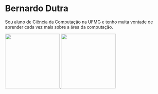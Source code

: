 # Bernardo Dutra



Sou aluno de Ciência da Computação na UFMG e tenho muita vontade de aprender cada vez mais sobre a área da computação.


<div>
<a href="https://github.com/bdlemos">
<img height="180em" src="https://github-readme-stats.vercel.app/api/top-langs/?username=bdlemos&layout=compact&langs_count=7&theme=dracula"/>
<img height="180em" src="https://github-readme-stats.vercel.app/api?username=bdlemos&show_icons=true&theme=dracula&include_all_commits=true&count_private=true"/>
</div>




